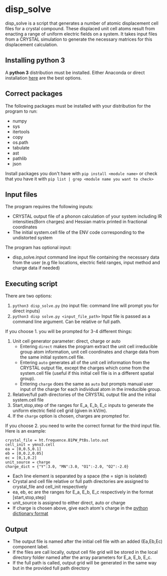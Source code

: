 # disp_solve

disp_solve is a script that generates a number of atomic displacement cell files for a crystal compound. These
displaced unit cell atoms result from enacting a range of uniform electric fields on a system. It takes input files
from a CRYSTAL simulation to generate the necessary matrices for this displacement calculation.

## Installing python 3

A **python 3** distribution must be installed. Either Anaconda or direct installation [here](https://realpython.com/installing-python/) are the best options. 

## Correct packages

The following packages must be installed with your distribution for the program to run:

- numpy
- sys
- itertools
- copy
- os.path
- tabulate
- ast
- pathlib
- json

Install packages you don't have with `pip install <module name>` or check that you have it with `pip list | grep <module name you want to check>`

## Input files

The program requires the following inputs:

- CRYSTAL output file of a phonon calculation of your system including IR intensities(Born charges) and Hessian matrix printed in fractional coordinates
- The initial system.cell file of the ENV code corresponding to the undistorted system 

The program has optional input:

- disp_solve.input command line input file containing the necessary data from the user (e.g file locations, electric field ranges, input method and charge data if needed)

## Executing script

There are two options:

1. `python3 disp_solve.py` (no input file: command line will prompt you for direct inputs)
2. `python3 disp solve.py <input_file_path>` Input file is passed as a command line argument. Can be relative or full path.

If you choose 1. you will be prompted for 3-4 different things:

1. Unit cell generator parameter: direct, charge or auto
   - Entering `direct` makes the program extract the unit cell irreducible group atom information, unit cell coordinates and charge data from the same initial system.cell file.
   - Entering `auto` generates all of the unit cell information from the CRYSTAL output file, except the charges which come from the system.cell file (useful if this initial cell file is in a different spatial group).
   - Entering `charge` does the same as `auto` but prompts manual user input of the charge for each individual atom in the irreducible group.
2. Relative/full path directories of the CRYSTAL output file and the initial system.cell file
3. Start,stop,step of the ranges for E\_a, E\_b, E\_c inputs to generate the uniform electric field cell grid (given in kV/m).
4. If the `charge` option is chosen, charges are prompted for. 

If you choose 2. you need to write the correct format for the third input file. Here is an example:

```
crystal_file = ht.frequence.B1PW_PtBs.loto.out
cell_init = ymno3.cell
ea = [0,0.5,0.1]
eb = [0,0.2,0.05]
ec = [0,1,0.2]
unit_source = charge
charge_dict = {"Y":3.0, "MN":3.0, "O1":-2.0, "O2":-2.0}
```

- Each line element is separated by a space (the = sign is isolated)
- Crystal and cell file relative or full path directories are assigned to crystal\_file and cell\_init respectively
- ea, eb, ec are the ranges for E\_a, E\_b, E\_c respectively in the format \[start,stop,step\]
- unit_source is assigned to either direct, auto or charge
- If charge is chosen above, give each atom's charge in the [python dictionary format](https://www.w3schools.com/python/python_dictionaries.asp)

## Output

- The output file is named after the initial cell file with an added (Ea,Eb,Ec) component label.
- If the files are call locally, output cell file grid will be stored in the local directory folder named after the array parameters for E\_a, E\_b, E\_c.
- If the full path is called, output grid will be generated in the same way but in the provided full path directory
